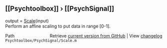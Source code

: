 ## [[Psychtoolbox]] &#8250; [[PsychSignal]]

output = [Scale](Scale)(input)  
Perform an affine scaling to put data in range [0-1].  




<div class="code_header" style="text-align:right;">
  <span style="float:left;">Path&nbsp;&nbsp;</span> <span class="counter">Retrieve <a href=
  "https://raw.github.com/Psychtoolbox-3/Psychtoolbox-3/beta/Psychtoolbox/PsychSignal/Scale.m">current version from GitHub</a> | View <a href=
  "https://github.com/Psychtoolbox-3/Psychtoolbox-3/commits/beta/Psychtoolbox/PsychSignal/Scale.m">changelog</a></span>
</div>
<div class="code">
  <code>Psychtoolbox/PsychSignal/Scale.m</code>
</div>

